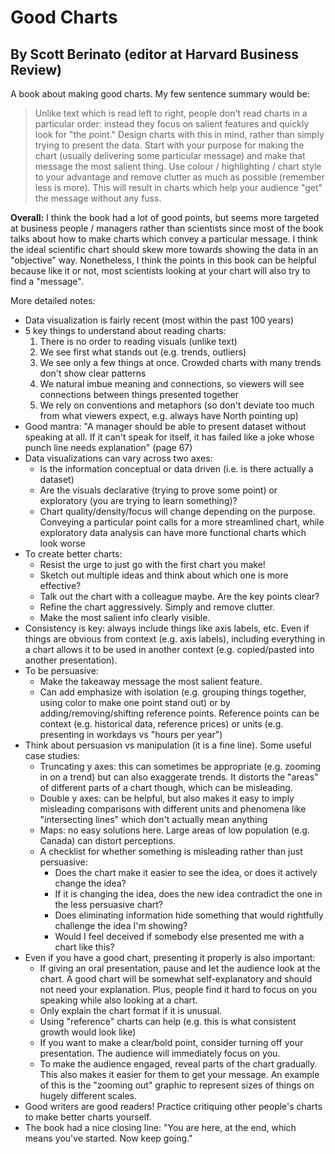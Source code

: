 # Good Charts

## By Scott Berinato (editor at Harvard Business Review)

A book about making good charts. My few sentence summary would be:

> Unlike text which is read left to right, people don't read charts in a
> particular order: instead they focus on salient features and quickly look for
> "the point." Design charts with this in mind, rather than simply trying to
> present the data. Start with your purpose for making the chart (usually
> delivering some particular message) and make that message the most salient
> thing.  Use colour / highlighting / chart style to your advantage and remove
> clutter as much as possible (remember less is more). This will result in
> charts which help your audience "get" the message without any fuss.

**Overall:** I think the book had a lot of good points, but seems more targeted
at business people / managers rather than scientists since most of the book
talks about how to make charts which convey a particular message. I think the
ideal scientific chart should skew more towards showing the data in an
"objective" way. Nonetheless, I think the points in this book can be helpful
because like it or not, most scientists looking at your chart will also try to
find a "message".

More detailed notes:

- Data visualization is fairly recent (most within the past 100 years)
- 5 key things to understand about reading charts:
    1. There is no order to reading visuals (unlike text)
    2. We see first what stands out (e.g. trends, outliers)
    3. We see only a few things at once. Crowded charts with many trends don't show clear patterns
    4. We natural imbue meaning and connections, so viewers will see connections between things presented together
    5. We rely on conventions and metaphors (so don't deviate too much from what viewers expect, e.g. always have North pointing up)
- Good mantra: "A manager should be able to present dataset without speaking at all. If it can't speak for itself, it has failed like a joke whose punch line needs explanation" (page 67)
- Data visualizations can vary across two axes:
    - Is the information conceptual or data driven (i.e. is there actually a dataset)
    - Are the visuals declarative (trying to prove some point) or exploratory (you are trying to learn something)?
    - Chart quality/density/focus will change depending on the purpose. Conveying a particular point calls for a more streamlined chart, while exploratory data analysis can have more functional charts which look worse
- To create better charts:
    - Resist the urge to just go with the first chart you make!
    - Sketch out multiple ideas and think about which one is more effective?
    - Talk out the chart with a colleague maybe. Are the key points clear?
    - Refine the chart aggressively. Simply and remove clutter.
    - Make the most salient info clearly visible.
- Consistency is key: always include things like axis labels, etc. Even if things are obvious from context (e.g. axis labels), including everything in a chart allows it to be used in another context (e.g. copied/pasted into another presentation).
- To be persuasive:
    - Make the takeaway message the most salient feature.
    - Can add emphasize with isolation (e.g. grouping things together, using color to make one point stand out) or by adding/removing/shifting reference points. Reference points can be context (e.g. historical data, reference prices) or units (e.g. presenting in workdays vs "hours per year")
- Think about persuasion vs manipulation (it is a fine line). Some useful case studies:
    - Truncating y axes: this can sometimes be appropriate (e.g. zooming in on a trend) but can also exaggerate trends. It distorts the "areas" of different parts of a chart though, which can be misleading.
    - Double y axes: can be helpful, but also makes it easy to imply misleading comparisons with different units and phenomena like "intersecting lines" which don't actually mean anything
    - Maps: no easy solutions here. Large areas of low population (e.g. Canada) can distort perceptions.
    - A checklist for whether something is misleading rather than just persuasive:
        - Does the chart make it easier to see the idea, or does it actively change the idea?
        - If it is changing the idea, does the new idea contradict the one in the less persuasive chart?
        - Does eliminating information hide something that would rightfully challenge the idea I'm showing?
        - Would I feel deceived if somebody else presented me with a chart like this?
- Even if you have a good chart, presenting it properly is also important:
    - If giving an oral presentation, pause and let the audience look at the chart. A good chart will be somewhat self-explanatory and should not need your explanation. Plus, people find it hard to focus on you speaking while also looking at a chart.
    - Only explain the chart format if it is unusual.
    - Using "reference" charts can help (e.g. this is what consistent growth would look like)
    - If you want to make a clear/bold point, consider turning off your presentation. The audience will immediately focus on you.
    - To make the audience engaged, reveal parts of the chart gradually. This also makes it easier for them to get your message. An example of this is the "zooming out" graphic to represent sizes of things on hugely different scales.
- Good writers are good readers! Practice critiquing other people's charts to make better charts yourself.
- The book had a nice closing line: "You are here, at the end, which means you've started. Now keep going."
